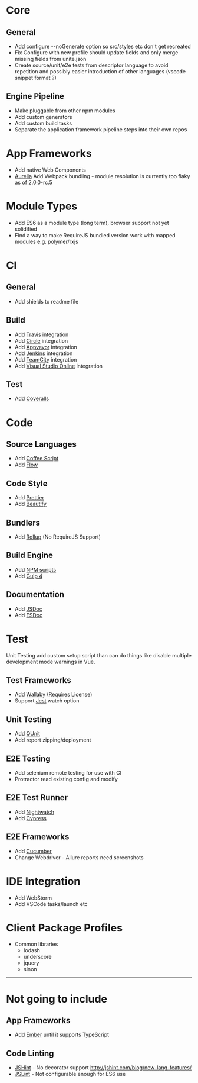 # Core

## General

* Add configure --noGenerate option so src/styles etc don't get recreated
* Fix Configure with new profile should update fields and only merge missing fields from unite.json
* Create source/unit/e2e tests from descriptor language to avoid repetition and possibly easier introduction of other languages (vscode snippet format ?)

## Engine Pipeline

* Make pluggable from other npm modules
* Add custom generators
* Add custom build tasks
* Separate the application framework pipeline steps into their own repos

# App Frameworks

* Add native Web Components
* [Aurelia](http://aurelia.io/) Add Webpack bundling - module resolution is currently too flaky as of 2.0.0-rc.5

# Module Types

* Add ES6 as a module type (long term), browser support not yet solidified
* Find a way to make RequireJS bundled version work with mapped modules e.g. polymer/rxjs

# CI

## General

* Add shields to readme file

## Build

* Add [Travis](https://travis-ci.org/) integration
* Add [Circle](https://circleci.com/) integration
* Add [Appveyor](https://www.appveyor.com/) integration
* Add [Jenkins](https://jenkins.io/) integration
* Add [TeamCity](https://www.jetbrains.com/teamcity/) integration
* Add [Visual Studio Online](https://www.visualstudio.com/vso/) integration

## Test

* Add [Coveralls](https://coveralls.io/)

# Code

## Source Languages

* Add [Coffee Script](http://coffeescript.org/)
* Add [Flow](https://flow.org/)

## Code Style

* Add [Prettier](https://prettier.io/)
* Add [Beautify](https://github.com/beautify-web/js-beautify)

## Bundlers

* Add [Rollup](https://rollupjs.org/) (No RequireJS Support)

## Build Engine

* Add [NPM scripts](https://docs.npmjs.com/misc/scripts)
* Add [Gulp 4](https://github.com/gulpjs/gulp/tree/4.0)

## Documentation

* Add [JSDoc](http://usejsdoc.org/)
* Add [ESDoc](https://esdoc.org/)

# Test

Unit Testing add custom setup script than can do things like disable multiple development mode warnings in Vue.

## Test Frameworks

* Add [Wallaby](https://wallabyjs.com/) (Requires License)
* Support [Jest](https://facebook.github.io/jest/) watch option

## Unit Testing

* Add [QUnit](https://qunitjs.com/)
* Add report zipping/deployment

## E2E Testing

* Add selenium remote testing for use with CI
* Protractor read existing config and modify

## E2E Test Runner

* Add [Nightwatch](http://nightwatchjs.org/)
* Add [Cypress](https://www.cypress.io/)

## E2E Frameworks

* Add [Cucumber](https://cucumber.io/)
* Change Webdriver - Allure reports need screenshots

# IDE Integration

* Add WebStorm
* Add VSCode tasks/launch etc

# Client Package Profiles

* Common libraries
  * lodash
  * underscore
  * jquery
  * sinon

---

# Not going to include

## App Frameworks

* Add [Ember](https://www.emberjs.com/) until it supports TypeScript

## Code Linting

* [JSHint](http://jshint.com/) - No decorator support http://jshint.com/blog/new-lang-features/
* [JSLint](http://jslint.com/) - Not configurable enough for ES6 use
